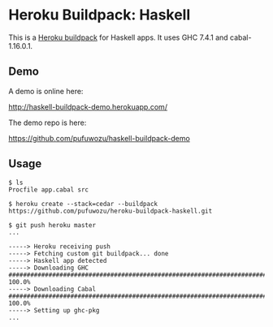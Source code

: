 # Heroku Buildpack: Haskell

This is a [Heroku buildpack](http://devcenter.heroku.com/articles/buildpacks)
for Haskell apps. It uses GHC 7.4.1 and cabal-1.16.0.1.

## Demo

A demo is online here:

http://haskell-buildpack-demo.herokuapp.com/

The demo repo is here:

https://github.com/pufuwozu/haskell-buildpack-demo

## Usage

    $ ls
    Procfile app.cabal src

    $ heroku create --stack=cedar --buildpack https://github.com/pufuwozu/heroku-buildpack-haskell.git

    $ git push heroku master
    ...

    -----> Heroku receiving push
    -----> Fetching custom git buildpack... done
    -----> Haskell app detected
    -----> Downloading GHC
    ######################################################################## 100.0%
    -----> Downloading Cabal
    ######################################################################## 100.0%
    -----> Setting up ghc-pkg
    ...
